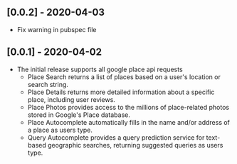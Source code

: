 ## [0.0.2] - 2020-04-03

- Fix warning in pubspec file

## [0.0.1] - 2020-04-02

- The initial release supports all google place api requests
  - Place Search returns a list of places based on a user's location or search string.
  - Place Details returns more detailed information about a specific place, including user reviews.
  - Place Photos provides access to the millions of place-related photos stored in Google's Place database.
  - Place Autocomplete automatically fills in the name and/or address of a place as users type.
  - Query Autocomplete provides a query prediction service for text-based geographic searches, returning suggested queries as users type.
